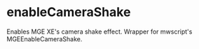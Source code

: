 # enableCameraShake

Enables MGE XE's camera shake effect. Wrapper for mwscript's MGEEnableCameraShake.
